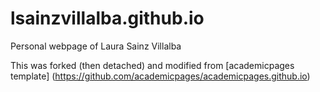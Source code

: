 # lsainzvillalba.github.io
Personal webpage of Laura Sainz Villalba

This was forked (then detached) and modified from [academicpages template] (https://github.com/academicpages/academicpages.github.io)
